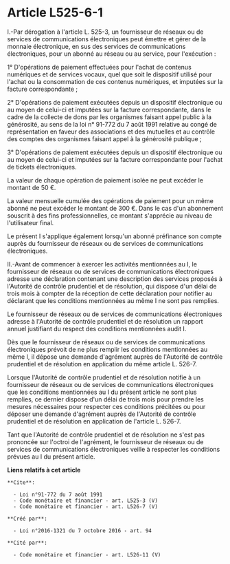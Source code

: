 # Article L525-6-1

I.-Par dérogation à l'article L. 525-3, un fournisseur de réseaux ou de services de communications électroniques peut émettre
et gérer de la monnaie électronique, en sus des services de communications électroniques, pour un abonné au réseau ou au
service, pour l'exécution : 

1° D'opérations de paiement effectuées pour l'achat de contenus numériques et de services vocaux, quel que soit le dispositif
utilisé pour l'achat ou la consommation de ces contenus numériques, et imputées sur la facture correspondante ; 

2° D'opérations de paiement exécutées depuis un dispositif électronique ou au moyen de celui-ci et imputées sur la facture
correspondante, dans le cadre de la collecte de dons par les organismes faisant appel public à la générosité, au sens de la
loi n° 91-772 du 7 août 1991 relative au congé de représentation en faveur des associations et des mutuelles et au contrôle
des comptes des organismes faisant appel à la générosité publique ; 

3° D'opérations de paiement exécutées depuis un dispositif électronique ou au moyen de celui-ci et imputées sur la facture
correspondante pour l'achat de tickets électroniques. 

La valeur de chaque opération de paiement isolée ne peut excéder le montant de 50 €. 

La valeur mensuelle cumulée des opérations de paiement pour un même abonné ne peut excéder le montant de 300 €. Dans le cas
d'un abonnement souscrit à des fins professionnelles, ce montant s'apprécie au niveau de l'utilisateur final. 

Le présent I s'applique également lorsqu'un abonné préfinance son compte auprès du fournisseur de réseaux ou de services de
communications électroniques. 

II.-Avant de commencer à exercer les activités mentionnées au I, le fournisseur de réseaux ou de services de communications
électroniques adresse une déclaration contenant une description des services proposés à l'Autorité de contrôle prudentiel et
de résolution, qui dispose d'un délai de trois mois à compter de la réception de cette déclaration pour notifier au déclarant
que les conditions mentionnées au même I ne sont pas remplies. 

Le fournisseur de réseaux ou de services de communications électroniques adresse à l'Autorité de contrôle prudentiel et de
résolution un rapport annuel justifiant du respect des conditions mentionnées audit I. 

Dès que le fournisseur de réseaux ou de services de communications électroniques prévoit de ne plus remplir les conditions
mentionnées au même I, il dépose une demande d'agrément auprès de l'Autorité de contrôle prudentiel et de résolution en
application du même article L. 526-7. 

Lorsque l'Autorité de contrôle prudentiel et de résolution notifie à un fournisseur de réseaux ou de services de
communications électroniques que les conditions mentionnées au I du présent article ne sont plus remplies, ce dernier dispose
d'un délai de trois mois pour prendre les mesures nécessaires pour respecter ces conditions précitées ou pour déposer une
demande d'agrément auprès de l'Autorité de contrôle prudentiel et de résolution en application de l'article L. 526-7. 

Tant que l'Autorité de contrôle prudentiel et de résolution ne s'est pas prononcée sur l'octroi de l'agrément, le fournisseur
de réseaux ou de services de communications électroniques veille à respecter les conditions prévues au I du présent article.

**Liens relatifs à cet article**

	**Cite**:

	  - Loi n°91-772 du 7 août 1991
	  - Code monétaire et financier - art. L525-3 (V)
	  - Code monétaire et financier - art. L526-7 (V)

	**Créé par**:

	  - Loi n°2016-1321 du 7 octobre 2016 - art. 94

	**Cité par**:

	  - Code monétaire et financier - art. L526-11 (V)
